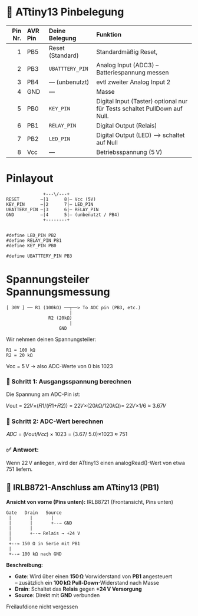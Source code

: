 # 🧷 ATtiny13 Pinbelegung

| Pin Nr. | AVR Pin | Deine Belegung      | Funktion                                       |
|--------:|:--------|:--------------------|:-----------------------------------------------|
| 1       | PB5     | Reset (Standard)    | Standardmäßig Reset,          |
| 2       | PB3     | `UBATTTERY_PIN`     | Analog Input (ADC3) – Batteriespannung messen |                  |
| 3       | PB4     | — (unbenutzt)       | evtl zweiter Analog Input 2       | PB3     | `KEY_PIN`           | Digital Input                 |
| 4       | GND     | —                   | Masse                                          |
| 5       | PB0     | `KEY_PIN`           | Digital Input (Taster) optional nur für Tests schaltet PullDown auf Null. |
| 6       | PB1     | `RELAY_PIN`         | Digital Output (Relais)| 
| 7       | PB2     | `LED_PIN`           | Digital Output (LED) --> schaltet auf Null                    |
| 8       | Vcc     | —                   | Betriebsspannung (5 V)                   |



# Pinlayout
                  +---\/---+
    RESET        –|1      8|– Vcc (5V)
    KEY_PIN      –|2      7|– LED_PIN
    UBATTERY_PIN –|3      6|– RELAY_PIN
    GND          –|4      5|– (unbenutzt / PB4)
                  +--------+

    
    #define LED_PIN PB2
    #define RELAY_PIN PB1
    #define KEY_PIN PB0

    #define UBATTTERY_PIN PB3

# Spannungsteiler Spannungsmessung 
    [ 30V ] ── R1 (100kΩ) ──┬──> To ADC pin (PB3, etc.)
                            |
                    R2 (20kΩ)
                            |
                        GND

Wir nehmen deinen Spannungsteiler:

    R1 = 100 kΩ
    R2 = 20 kΩ

Vcc = 5 V → also ADC-Werte von 0 bis 1023

### 🧮 Schritt 1: Ausgangsspannung berechnen
Die Spannung am ADC-Pin ist:

𝑉out = 22𝑉×(𝑅1/(𝑅1+𝑅2)) = 22𝑉×(20𝑘Ω/120𝑘Ω)= 22𝑉×1/6 ≈ 3.67𝑉

### 🧮 Schritt 2: ADC-Wert berechnen

𝐴𝐷𝐶 = (𝑉out/𝑉𝑐𝑐) × 1023 = (3.67/ 5.0)×1023 ≈ 751


### ✅ Antwort:
Wenn 22 V anliegen, wird der ATtiny13 einen analogRead()-Wert von etwa 751 liefern.

## 🔧 IRLB8721-Anschluss am ATtiny13 (PB1)

**Ansicht von vorne (Pins unten):**
   IRLB8721 (Frontansicht, Pins unten)

    Gate   Drain   Source
     |       |       |
     |       |       +--→ GND
     |       |
     |       +--→ Relais → +24 V
     |
     +--→ 150 Ω in Serie mit PB1
     |
     +--→ 100 kΩ nach GND
     
**Beschreibung:**
- **Gate**: Wird über einen **150 Ω** Vorwiderstand von **PB1** angesteuert  
  – zusätzlich ein **100 kΩ Pull-Down**-Widerstand nach Masse  
- **Drain**: Schaltet das **Relais** gegen **+24 V Versorgung**  
- **Source**: Direkt mit **GND** verbunden  

Freilaufdione nicht vergessen
